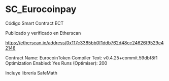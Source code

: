 # SC_Eurocoinpay
Código Smart Contract ECT 

Publicado y verificado en Etherscan

https://etherscan.io/address/0x117c3385bb0f1ddb762d48cc24626f9529c42148

Contract Name:	EurocoinToken
Compiler Text:	v0.4.25+commit.59dbf8f1
Optimization Enabled:	Yes
Runs (Optimiser): 	200

Incluye librería SafeMath

